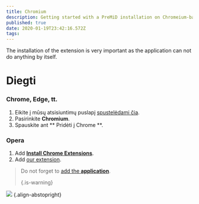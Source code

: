 ```yaml
---
title: Chromium
description: Getting started with a PreMiD installation on Chromeium-based browsers
published: true
date: 2020-01-19T23:42:16.572Z
tags:
---
```


The installation of the extension is very important as the application can not do anything by itself.

# Diegti
### Chrome, Edge, tt.
1. Eikite į mūsų atsisiuntimų puslapį [spustelėdami čia](https://premid.app/downloads).
2. Pasirinkite **Chromium**.
3. Spauskite ant ** Pridėti į Chrome **.

### Opera
1. Add **[Install Chrome Extensions](https://addons.opera.com/en/extensions/details/install-chrome-extensions/)**.
2. Add [our extension](https://premid.app/downloads).

> Do not forget to [add the **application**](/install). 
> 
> {.is-warning}

![](https://img.icons8.com/color/2x/chrome.png) {.align-abstopright}
